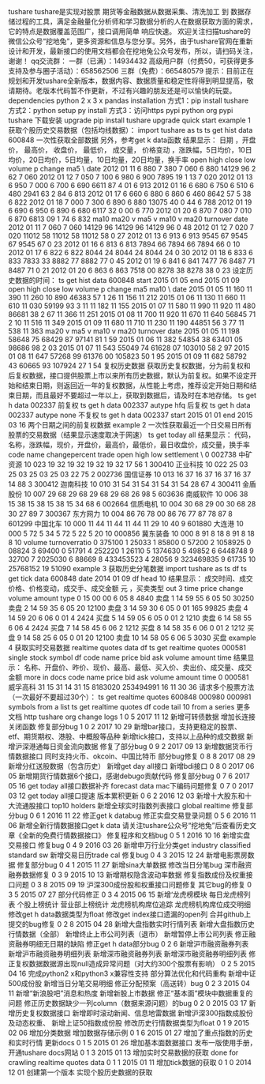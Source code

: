 tushare tushare是实现对股票 期货等金融数据从数据采集、清洗加工 到 数据存储过程的工具，满足金融量化分析师和学习数据分析的人在数据获取方面的需求，它的特点是数据覆盖范围广，接口调用简单 响应快速。 欢迎关注扫描tushare的微信公众号“挖地兔”，更多资源和信息与您分享。另外，由于tushare官网在重新设计和开发，最新接口的使用文档都会在挖地兔公众号发布，所以，请扫码关注，谢谢！ qq交流群： 一群（已满）：14934432 高级用户群（付费50，可获得更多支持及参与圈子活动）：658562506 三群（免费）：665480579 提示：目前正在规划和开发tushare全新版本，数据内容、数据质量和稳定性将得到明显提高，敬请期待。老版本代码暂不作更新，不过有兴趣的朋友还是可以愉快的玩耍。 dependencies python 2 x 3 x pandas installation 方式1：pip install tushare 方式2：python setup py install 方式3：访问https pypi python org pypi tushare 下载安装 upgrade pip install tushare upgrade quick start example 1 获取个股历史交易数据（包括均线数据）： import tushare as ts ts get hist data 600848 一次性获取全部数据 另外，参考get k data函数 结果显示： 日期 ，开盘价， 最高价， 收盘价， 最低价， 成交量， 价格变动 ，涨跌幅，5日均价，10日均价，20日均价，5日均量，10日均量，20日均量，换手率 open high close low volume p change ma5 \ date 2012 01 11 6 880 7 380 7 060 6 880 14129 96 2 62 7 060 2012 01 12 7 050 7 100 6 980 6 900 7895 19 1 13 7 020 2012 01 13 6 950 7 000 6 700 6 690 6611 87 4 01 6 913 2012 01 16 6 680 6 750 6 510 6 480 2941 63 2 84 6 813 2012 01 17 6 660 6 880 6 860 6 460 8642 57 5 38 6 822 2012 01 18 7 000 7 300 6 890 6 880 13075 40 0 44 6 788 2012 01 19 6 690 6 950 6 890 6 680 6117 32 0 00 6 770 2012 01 20 6 870 7 080 7 010 6 870 6813 09 1 74 6 832 ma10 ma20 v ma5 v ma10 v ma20 turnover date 2012 01 11 7 060 7 060 14129 96 14129 96 14129 96 0 48 2012 01 12 7 020 7 020 11012 58 11012 58 11012 58 0 27 2012 01 13 6 913 6 913 9545 67 9545 67 9545 67 0 23 2012 01 16 6 813 6 813 7894 66 7894 66 7894 66 0 10 2012 01 17 6 822 6 822 8044 24 8044 24 8044 24 0 30 2012 01 18 6 833 6 833 7833 33 8882 77 8882 77 0 45 2012 01 19 6 841 6 841 7477 76 8487 71 8487 71 0 21 2012 01 20 6 863 6 863 7518 00 8278 38 8278 38 0 23 设定历史数据的时间： ts get hist data 600848 start 2015 01 05 end 2015 01 09 open high close low volume p change ma5 ma10 \ date 2015 01 05 11 160 11 390 11 260 10 890 46383 57 1 26 11 156 11 212 2015 01 06 11 130 11 660 11 610 11 030 59199 93 3 11 11 182 11 155 2015 01 07 11 580 11 990 11 920 11 480 86681 38 2 67 11 366 11 251 2015 01 08 11 700 11 920 11 670 11 640 56845 71 2 10 11 516 11 349 2015 01 09 11 680 11 710 11 230 11 190 44851 56 3 77 11 538 11 363 ma20 v ma5 v ma10 v ma20 turnover date 2015 01 05 11 198 58648 75 68429 87 97141 81 1 59 2015 01 06 11 382 54854 38 63401 05 98686 98 2 03 2015 01 07 11 543 55049 74 61628 07 103010 58 2 97 2015 01 08 11 647 57268 99 61376 00 105823 50 1 95 2015 01 09 11 682 58792 43 60665 93 107924 27 1 54 复权历史数据 获取历史复权数据，分为前复权和后复权数据，接口提供股票上市以来所有历史数据，默认为前复权。如果不设定开始和结束日期，则返回近一年的复权数据，从性能上考虑，推荐设定开始日期和结束日期，而且最好不要超过一年以上，获取到数据后，请及时在本地存储。 ts get h data 002337 前复权 ts get h data 002337 autype hfq 后复权 ts get h data 002337 autype none 不复权 ts get h data 002337 start 2015 01 01 end 2015 03 16 两个日期之间的前复权数据 example 2 一次性获取最近一个日交易日所有股票的交易数据（结果显示速度取决于网速） ts get today all 结果显示： 代码，名称，涨跌幅，现价，开盘价，最高价，最低价，最日收盘价，成交量，换手率 code name changepercent trade open high low settlement \ 0 002738 中矿资源 10 023 19 32 19 32 19 32 19 32 17 56 1 300410 正业科技 10 022 25 03 25 03 25 03 25 03 22 75 2 002736 国信证券 10 013 16 37 16 37 16 37 16 37 14 88 3 300412 迦南科技 10 010 31 54 31 54 31 54 31 54 28 67 4 300411 金盾股份 10 007 29 68 29 68 29 68 29 68 26 98 5 603636 南威软件 10 006 38 15 38 15 38 15 38 15 34 68 6 002664 信质电机 10 004 30 68 29 00 30 68 28 30 27 89 7 300367 东方网力 10 004 86 76 78 00 86 76 77 87 78 87 8 601299 中国北车 10 000 11 44 11 44 11 44 11 29 10 40 9 601880 大连港 10 000 5 72 5 34 5 72 5 22 5 20 10 000856 冀东装备 10 000 8 91 8 18 8 91 8 18 8 10 volume turnoverratio 0 375100 1 25033 1 85800 0 57200 2 1058925 0 08824 3 69400 0 51791 4 252220 1 26110 5 1374630 5 49852 6 6448748 9 32700 7 2025030 6 88669 8 433453523 4 28056 9 323469835 9 61735 10 25768152 19 51090 example 3 获取历史分笔数据 import tushare as ts df ts get tick data 600848 date 2014 01 09 df head 10 结果显示： 成交时间、成交价格、价格变动，成交手、成交金额 元 ，买卖类型 out 3 time price change volume amount type 0 15 00 00 6 05 8 4840 卖盘 1 14 59 55 6 05 50 30250 卖盘 2 14 59 35 6 05 20 12100 卖盘 3 14 59 30 6 05 0 01 165 99825 卖盘 4 14 59 20 6 06 0 01 4 2424 买盘 5 14 59 05 6 05 0 01 2 1210 卖盘 6 14 58 55 6 06 4 2424 买盘 7 14 58 45 6 06 2 1212 买盘 8 14 58 35 6 06 0 01 2 1212 买盘 9 14 58 25 6 05 0 01 20 12100 卖盘 10 14 58 05 6 06 5 3030 买盘 example 4 获取实时交易数据 realtime quotes data df ts get realtime quotes 000581 single stock symbol df code name price bid ask volume amount time 结果显示： 名称、开盘价、昨价、现价、最高、最低、买入价、卖出价、成交量、成交金额 more in docs code name price bid ask volume amount time 0 000581 威孚高科 31 15 31 14 31 15 8183020 253494991 16 11 30 36 请求多个股票方法（一次最好不要超过30个）： ts get realtime quotes 600848 000980 000981 symbols from a list ts get realtime quotes df code tail 10 from a series 更多文档 http tushare org change logs 1 0 5 2017 11 12 新增可转债数据 增加长连接关闭函数 修复部分bug 1 0 2 2017 10 29 新增bar接口，支持更稳定的股票、etf、期货期权、港股、中概股等品种 新增tick接口，支持以上品种的成交数据 新增沪深港通每日资金流向数据 修复了部分bug 0 9 2 2017 09 13 新增数据货币行情数据接口 同时支持火币、okcoin、中国比特币 部分bug修复 0 8 8 2017 08 29 新增分红送股数据（包含历史） 新增get day all接口 新增bdi接口 0 8 0 2017 06 05 新增期货行情数据6个接口，感谢debugo贡献代码 修复部分bug 0 7 6 2017 05 16 get today all接口数据补齐 forecast data mac下编码问题修复 0 7 0 2017 03 12 get today all接口提速 版本累积更新 0 6 2 2016 12 03 新增十大股东和十大流通股接口 top10 holders 新增全球实时指数列表接口 global realtime 修复部分bug 0 6 1 2016 11 22 修正get k databug 修正实盘交易登录问题 0 5 6 2016 11 06 新增全新行情数据接口get k data 请关注tushare公众号“挖地兔”后查看历史文章《全新的免费行情数据接口》 修复程序和文档bug 0 5 1 2016 10 16 新增实盘交易接口 修复bug 0 4 9 2016 03 26 新增申万行业分类get industry classified standard sw 新增交易日历trade cal 修复bug 0 4 3 2015 12 24 新增电影票房数据 修复部分bug 0 4 1 2015 11 27 新增sina大单数据 修改当日分笔bug 深市融资融券数据修复 0 3 9 2015 10 13 新增期权隐含波动率数据 修复指数成份及权重接口问题 0 3 8 2015 09 19 沪深300成份股和权重接口问题修复 其它bug的修复 0 3 5 2015 07 27 部分代码修正 0 3 4 2015 06 15 新增‘龙虎榜模块 每日龙虎榜列表 个股上榜统计 营业部上榜统计 龙虎榜机构席位追踪 龙虎榜机构席位成交明细 修改get h data数据类型为float 修改get index接口遗漏的open列 合并github上提交的bug修复 0 2 8 2015 04 28 新增大盘指数实时行情列表 新增大盘指数历史行情数据（全部） 新增终止上市公司列表（退市） 新增暂停上市公司列表 修正融资融券明细无日期的缺陷 修正get h data部分bug 0 2 6 新增沪市融资融券列表 新增沪市融资融券明细列表 新增深市融资融券列表 新增深市融资融券明细列表 修正复权数据数据源出现null造成异常问题（对大约300个股票有影响） 0 2 5 2015 04 16 完成python2 x和python3 x兼容性支持 部分算法优化和代码重构 新增中证500成份股 新增当日分笔交易明细 修正分配预案（高送转）bug 0 2 3 2015 04 11 新增“新浪股吧”消息和热度 新增新股上市数据 修正“基本面”模块中数据重复的问题 修正历史数据缺少一列column（数据来源问题）的bug 0 2 0 2015 03 17 新增历史复权数据接口 新增即时滚动新闻、信息地雷数据 新增沪深300指数成股份及动态权重、 新增上证50指数成份股 修改历史行情数据类型为float 0 1 9 2015 02 06 增加分类数据 增加数据存储示例 0 1 6 2015 01 27 增加了重点指数的历史和实时行情 更新docs 0 1 5 2015 01 26 增加基本面数据接口 发布一版使用手册，开通tushare docs网站 0 1 3 2015 01 13 增加实时交易数据的获取 done for crawling realtime quotes data 0 1 1 2015 01 11 增加tick数据的获取 0 1 0 2014 12 01 创建第一个版本 实现个股历史数据的获取
